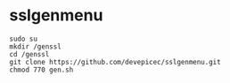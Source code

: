 # sslgenmenu

```shell
sudo su
mkdir /genssl
cd /genssl
git clone https://github.com/devepicec/sslgenmenu.git
chmod 770 gen.sh
```
